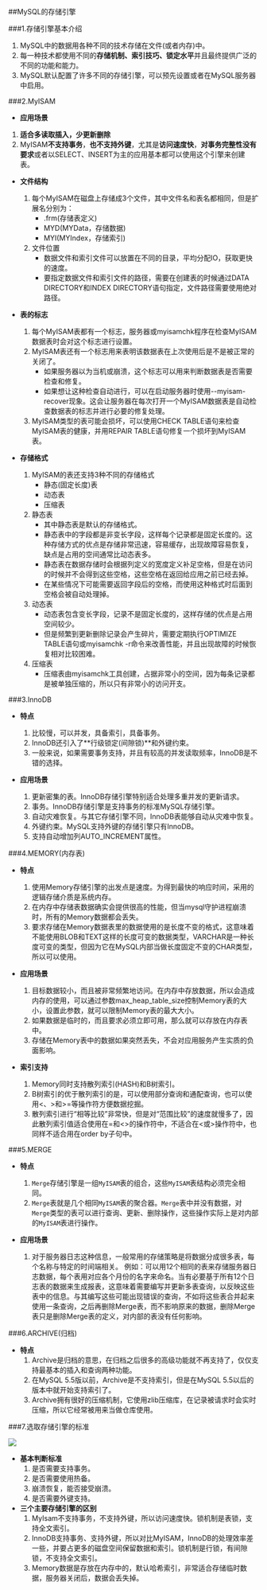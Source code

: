##MySQL的存储引擎

###1.存储引擎基本介绍

1. MySQL中的数据用各种不同的技术存储在文件(或者内存)中。
2. 每一种技术都使用不同的**存储机制、索引技巧、锁定水平**并且最终提供广泛的不同的功能和能力。
3. MySQL默认配置了许多不同的存储引擎，可以预先设置或者在MySQL服务器中启用。

###2.MyISAM

- **应用场景**
  
1. **适合多读取插入，少更新删除**
2. MyISAM**不支持事务**，**也不支持外键**，尤其是**访问速度快**，**对事务完整性没有要求**或者以SELECT、INSERT为主的应用基本都可以使用这个引擎来创建表。
  
- **文件结构**
  
  1. 每个MyISAM在磁盘上存储成3个文件，其中文件名和表名都相同，但是扩展名分别为：
     - .frm(存储表定义)
     - MYD(MYData，存储数据)
     - MYI(MYIndex，存储索引)
  2. 文件位置
     - 数据文件和索引文件可以放置在不同的目录，平均分配IO，获取更快的速度。
     - 要指定数据文件和索引文件的路径，需要在创建表的时候通过DATA DIRECTORY和INDEX DIRECTORY语句指定，文件路径需要使用绝对路径。
  
- **表的标志**
  
  1. 每个MyISAM表都有一个标志，服务器或myisamchk程序在检查MyISAM数据表时会对这个标志进行设置。
  2. MyISAM表还有一个标志用来表明该数据表在上次使用后是不是被正常的关闭了。
     - 如果服务器以为当机或崩溃，这个标志可以用来判断数据表是否需要检查和修复。
     - 如果想让这种检查自动进行，可以在启动服务器时使用--myisam-recover现象。这会让服务器在每次打开一个MyISAM数据表是自动检查数据表的标志并进行必要的修复处理。
  3. MyISAM类型的表可能会损坏，可以使用CHECK TABLE语句来检查MyISAM表的健康，并用REPAIR TABLE语句修复一个损坏到MyISAM表。
  
- **存储格式**
  
  1. MyISAM的表还支持3种不同的存储格式
     - 静态(固定长度)表
     - 动态表
     - 压缩表
  2. 静态表
     - 其中静态表是默认的存储格式。
     - 静态表中的字段都是非变长字段，这样每个记录都是固定长度的。这种存储方式的优点是存储非常迅速，容易缓存，出现故障容易恢复，缺点是占用的空间通常比动态表多。
     - 静态表在数据存储时会根据列定义的宽度定义补足空格，但是在访问的时候并不会得到这些空格，这些空格在返回给应用之前已经去掉。
      - 在某些情况下可能需要返回字段后的空格，而使用这种格式时后面到空格会被自动处理掉。
  3. 动态表
      - 动态表包含变长字段，记录不是固定长度的，这样存储的优点是占用空间较少。
      - 但是频繁到更新删除记录会产生碎片，需要定期执行OPTIMIZE TABLE语句或myisamchk -r命令来改善性能，并且出现故障的时候恢复相对比较困难。
  4. 压缩表
      - 压缩表由myisamchk工具创建，占据非常小的空间，因为每条记录都是被单独压缩的，所以只有非常小的访问开支。

###3.InnoDB

- **特点**
  1. 比较慢，可以并发，具备索引，具备事务。
  2. InnoDB还引入了**行级锁定(间隙锁)**和外键约束。
  3. 一般来说，如果需要事务支持，并且有较高的并发读取频率，InnoDB是不错的选择。

- **应用场景**
  1. 更新密集的表。InnoDB存储引擎特别适合处理多重并发的更新请求。
  2. 事务。InnoDB存储引擎是支持事务的标准MySQL存储引擎。
  3. 自动灾难恢复。与其它存储引擎不同，InnoDB表能够自动从灾难中恢复。
  4. 外键约束。MySQL支持外键的存储引擎只有InnoDB。
  5. 支持自动增加列AUTO_INCREMENT属性。

###4.MEMORY(内存表)

- **特点**
  1. 使用Memory存储引擎的出发点是速度。为得到最快的响应时间，采用的逻辑存储介质是系统内存。
  2. 在内存中存储表数据确实会提供很高的性能，但当mysql守护进程崩溃时，所有的Memory数据都会丢失。
  3. 要求存储在Memory数据表里的数据使用的是长度不变的格式，这意味着不能使用BLOB和TEXT这样的长度可变的数据类型，VARCHAR是一种长度可变的类型，但因为它在MySQL内部当做长度固定不变的CHAR类型，所以可以使用。

- **应用场景**
  1. 目标数据较小，而且被非常频繁地访问。在内存中存放数据，所以会造成内存的使用，可以通过参数max_heap_table_size控制Memory表的大小，设置此参数，就可以限制Memory表的最大大小。
  2. 如果数据是临时的，而且要求必须立即可用，那么就可以存放在内存表中。
  3. 存储在Memory表中的数据如果突然丢失，不会对应用服务产生实质的负面影响。

- **索引支持**
  1. Memory同时支持散列索引(HASH)和B树索引。
  2. B树索引的优于散列索引的是，可以使用部分查询和通配查询，也可以使用<、>和>=等操作符方便数据挖掘。
  3. 散列索引进行“相等比较”非常快，但是对“范围比较”的速度就慢多了，因此散列索引值适合使用在=和<>的操作符中，不适合在<或>操作符中，也同样不适合用在order by子句中。

###5.MERGE

- **特点**
  1. `Merge`存储引擎是一组`MyISAM`表的组合，这些`MyISAM`表结构必须完全相同。
  2. `Merge`表就是几个相同`MyISAM`表的聚合器。`Merge`表中并没有数据，对`Merge`类型的表可以进行查询、更新、删除操作，这些操作实际上是对内部的`MyISAM`表进行操作。

- **应用场景**
  1. 对于服务器日志这种信息，一般常用的存储策略是将数据分成很多表，每个名称与特定的时间端相关。
     例如：可以用12个相同的表来存储服务器日志数据，每个表用对应各个月份的名字来命名。当有必要基于所有12个日志表的数据来生成报表，这意味着需要编写并更新多表查询，以反映这些表中的信息。与其编写这些可能出现错误的查询，不如将这些表合并起来使用一条查询，之后再删除Merge表，而不影响原来的数据，删除Merge表只是删除Merge表的定义，对内部的表没有任何影响。

###6.ARCHIVE(归档)

- **特点**
  1. Archive是归档的意思，在归档之后很多的高级功能就不再支持了，仅仅支持最基本的插入和查询两种功能。
  2. 在MySQL 5.5版以前，Archive是不支持索引，但是在MySQL 5.5以后的版本中就开始支持索引了。
  3. Archive拥有很好的压缩机制，它使用zlib压缩库，在记录被请求时会实时压缩，所以它经常被用来当做仓库使用。

###7.选取存储引擎的标准

![](https://javanote.oss-cn-shenzhen.aliyuncs.com/7_存储引擎对比.png)

- **基本判断标准**
  1. 是否需要支持事务。
  2. 是否需要使用热备。
  3. 崩溃恢复，能否接受崩溃。
  4. 是否需要外键支持。
- **三个主要存储引擎的区别**
  1. MyIsam不支持事务，不支持外键，所以访问速度快。锁机制是表锁，支持全文索引。
  2. InnoDB支持事务、支持外键，所以对比MyISAM，InnoDB的处理效率差一些，并要占更多的磁盘空间保留数据和索引。锁机制是行锁，有间隙锁，不支持全文索引。
  3. Memory数据是存放在内存中的，默认哈希索引，非常适合存储临时数据，服务器关闭后，数据会丢失掉。

